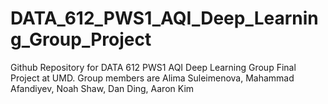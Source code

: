 # DATA_612_PWS1_AQI_Deep_Learning_Group_Project
Github Repository for DATA 612 PWS1 AQI Deep Learning Group Final Project at UMD. Group members are Alima Suleimenova, Mahammad Afandiyev, Noah Shaw, Dan Ding, Aaron Kim
